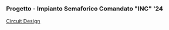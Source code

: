 ### Progetto - Impianto Semaforico Comandato "INC" '24 
[Circuit Design](https://www.tinkercad.com/embed/iNOsuIANVeJ-impianto-semaforico-comandato?sharecode=BYYFi-NiwnCylbl8-Ms6OVTqQSeHWvafKt0LLMzby90)
